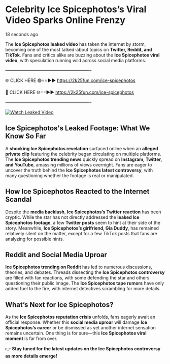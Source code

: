 # Celebrity Ice Spicephotos’s Viral Video Sparks Online Frenzy

18 seconds ago

The **Ice Spicephotos leaked video** has taken the internet by storm, becoming one of the most talked-about topics on **Twitter, Reddit, and TikTok**. Fans and critics alike are buzzing about the **Ice Spicephotos viral video**, with speculation running wild across social media platforms.

———————————————————-

🌐 CLICK HERE 🟢==►► https://2k25fun.com/ice-spicephotos

🔴 CLICK HERE 🌐==►► https://2k25fun.com/ice-spicephotos

———————————————————-

[![Watch Leaked Video](https://miro.medium.com/v2/resize:fit:828/format:webp/1*cilzJN44JGOrTw9NJCrNHA.gif "Watch Leaked Video")](https://2k25fun.com/ice-spicephotos)

## **Ice Spicephotos's Leaked Footage: What We Know So Far**  
A **shocking Ice Spicephotos revelation** surfaced online when an **alleged private clip** featuring the celebrity began circulating on multiple platforms. The **Ice Spicephotos trending news** quickly spread on **Instagram, Twitter, and YouTube**, amassing millions of views overnight. Fans are eager to uncover the truth behind the **Ice Spicephotos latest controversy**, with many questioning whether the footage is real or manipulated.  

## **How Ice Spicephotos Reacted to the Internet Scandal**  
Despite the **media backlash**, **Ice Spicephotos’s Twitter reaction** has been cryptic. While the star has not directly addressed the **leaked Ice Spicephotos footage**, a few **Twitter posts** seem to hint at their side of the story. Meanwhile, **Ice Spicephotos’s girlfriend, Gia Duddy**, has remained relatively silent on the matter, except for a few TikTok posts that fans are analyzing for possible hints.  

## **Reddit and Social Media Uproar**  
**Ice Spicephotos trending on Reddit** has led to numerous discussions, theories, and debates. Threads dissecting the **Ice Spicephotos controversy** are filled with fan reactions, with some defending the star and others questioning their public image. The **Ice Spicephotos tape rumors** have only added fuel to the fire, with internet detectives scrambling for more details.  

## **What’s Next for Ice Spicephotos?**  
As the **Ice Spicephotos reputation crisis** unfolds, fans eagerly await an official response. Whether this **social media uproar** will damage **Ice Spicephotos’s career** or be dismissed as yet another internet sensation remains uncertain. One thing is for sure—this **Ice Spicephotos viral moment** is far from over.  

👉 **Stay tuned for the latest updates on the Ice Spicephotos controversy as more details emerge!**  